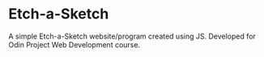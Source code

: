 # Etch-a-Sketch

A simple Etch-a-Sketch website/program created using JS.
Developed for Odin Project Web Development course.
